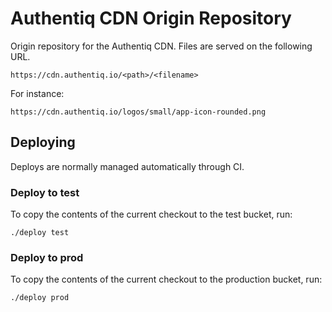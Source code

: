 # Authentiq CDN Origin Repository

Origin repository for the Authentiq CDN. Files are served on the following URL.

    https://cdn.authentiq.io/<path>/<filename>

For instance:

    https://cdn.authentiq.io/logos/small/app-icon-rounded.png

## Deploying

Deploys are normally managed automatically through CI.

### Deploy to test

To copy the contents of the current checkout to the test bucket, run:

    ./deploy test

### Deploy to prod

To copy the contents of the current checkout to the production bucket, run:

    ./deploy prod
